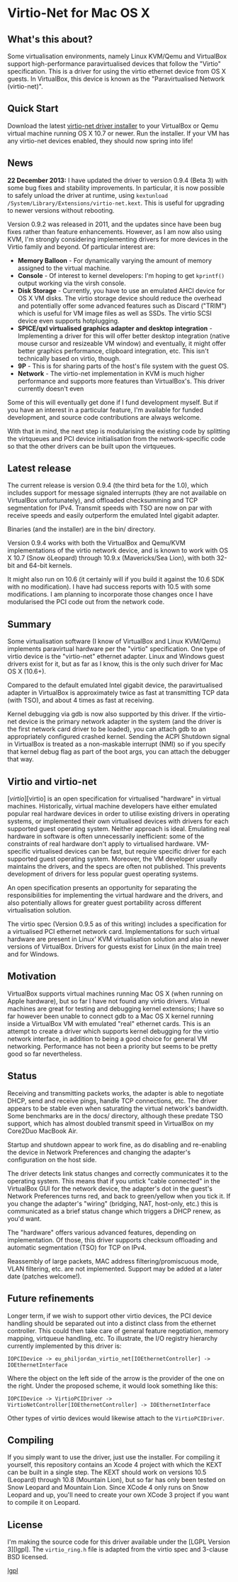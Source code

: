 # Virtio-Net for Mac OS X

## What's this about?

Some virtualisation environments, namely Linux KVM/Qemu and VirtualBox support
high-performance paravirtualised devices that follow the "Virtio" specification.
This is a driver for using the virtio ethernet device from OS X guests.
In VirtualBox, this device is known as the "Paravirtualised Network (virtio-net)".

## Quick Start

Download the latest [virtio-net driver installer](https://github.com/pmj/virtio-net-osx/blob/main/bin/Virtio-Net-Driver-0.9.4.pkg)
to your VirtualBox or Qemu virtual machine running OS X 10.7 or newer. Run the
installer. If your VM has any virtio-net devices enabled, they should now
spring into life!

## News

**22 December 2013:** I have updated the driver to version 0.9.4 (Beta 3) with some bug fixes and stability
improvements. In particular, it is now possible to safely unload the driver at
runtime, using `kextunload /System/Library/Extensions/virtio-net.kext`. This is
useful for upgrading to newer versions without rebooting.

Version 0.9.2 was released in 2011, and the updates since have been bug fixes
rather than feature enhancements.
However, as I am now also using KVM, I'm strongly considering implementing drivers
for more devices in the Virtio family and beyond. Of particular interest are:

 * **Memory Balloon** - For dynamically varying the amount of memory assigned to the virtual machine.
 * **Console** - Of interest to kernel developers: I'm hoping to get `kprintf()` output working via the virsh console.
 * **Disk Storage** - Currently, you have to use an emulated AHCI device for OS X VM
disks. The virtio storage device should reduce the overhead and potentially offer
some advanced features such as Discard ("TRIM") which is useful for VM image files
as well as SSDs. The virtio SCSI device even supports hotplugging.
 * **SPICE/qxl virtualised graphics adapter and desktop integration** - Implementing a driver for this will
offer better desktop integration (native mouse cursor and resizeable VM window)
and eventually, it might offer better graphics performance, clipboard integration,
etc. This isn't technically based on virtio, though.
 * **9P** - This is for sharing parts of the host's file system with the guest OS.
 * **Network** - The virtio-net implementation in KVM is much higher performance
and supports more features than VirtualBox's. This driver currently doesn't even 

Some of this will eventually get done if I fund development myself. But if you
have an interest in a particular feature, I'm available for funded development,
and source code contributions are always welcome.

With that in mind, the next step is modularising the existing code by splitting
the virtqueues and PCI device initialisation from the network-specific code so
that the other drivers can be built upon the virtqueues.

## Latest release

The current release is version 0.9.4 (the third beta for the 1.0), which includes support
for message signaled interrupts (they are not available on VirtualBox unfortunately),
and offloaded checksumming and TCP segmentation for IPv4. Transmit speeds with TSO are
now on par with receive speeds and easily outperform the emulated Intel gigabit
adapter.

Binaries (and the installer) are in the bin/ directory.

Version 0.9.4 works with both the VirtualBox and Qemu/KVM implementations of the
virtio network device, and is known to work with OS X 10.7 (Snow öLeopard) through
10.9.x (Mavericks/Sea Lion), with both 32-bit and 64-bit kernels.

It might also run on 10.6 (it certainly will if you build it against the 10.6
SDK with no modification). I have had success reports with 10.5 with some
modifications. I am planning to incorporate those changes once I have modularised
the PCI code out from the network code.

## Summary

Some virtualisation software (I know of VirtualBox and Linux KVM/Qemu) implements
paravirtual hardware per the "virtio" specification. One type of virtio device
is the "virtio-net" ethernet adapter. Linux and Windows guest drivers exist for
it, but as far as I know, this is the only such driver for Mac OS X (10.6+).

Compared to the default emulated Intel gigabit device, the paravirtualised adapter
in VirtualBox is approximately twice as fast at transmitting TCP data (with TSO), and about 4
times as fast at receiving.

Kernel debugging via gdb is now also supported by this driver. If the virtio-net
device is the primary network adapter in the system (and the driver is the first
network card driver to be loaded), you can attach gdb to an appropriately
configured crashed kernel. Sending the ACPI Shutdown signal in VirtualBox is
treated as a non-maskable interrupt (NMI) so if you specify that kernel debug
flag as part of the boot args, you can attach the debugger that way.

## Virtio and virtio-net

[*virtio*][virtio] is an open specification for virtualised "hardware" in
virtual machines. Historically, virtual machine developers have either emulated
popular real hardware devices in order to utilise existing drivers in operating
systems, or implemented their own virtualised devices with drivers for each
supported guest operating system. Neither approach is ideal. Emulating
real hardware in software is often unnecessarily inefficient: some of the
constraints of real hardware don't apply to virtualised hardware. VM-specific
virtualised devices can be fast, but require specific driver for each supported
guest operating system. Moreover, the VM developer usually maintains the drivers,
and the specs are often not published. This prevents development of drivers for
less popular guest operating systems.

An open specification presents an
opportunity for separating the responsibilities for implementing the virtual
hardware and the drivers, and also potentially allows for greater guest
portability across different virtualisation solution.

The virtio spec (Version 0.9.5 as of this writing) includes a specification for a
virtualised PCI ethernet network card. Implementations for such virtual hardware
are present in Linux' KVM virtualisation solution and also in newer versions of
VirtualBox. Drivers for guests exist for Linux (in the main tree) and for
Windows.

## Motivation

VirtualBox supports virtual machines running Mac OS X (when running
on Apple hardware), but so far I have not found any virtio drivers. Virtual machines
are great for testing and debugging kernel extensions; I have so far however been unable
to connect gdb to a Mac OS X kernel running inside a VirtualBox VM with
emulated "real" ethernet cards. This is an attempt to create a driver which
supports kernel debugging for the virtio network interface, in addition to
being a good choice for general VM networking. Performance has not been a
priority but seems to be pretty good so far nevertheless.

## Status

Receiving and transmitting packets works, the adapter is able to negotiate DHCP,
send and receive pings, handle TCP connections, etc. The driver appears to be
stable even when saturating the virtual network's bandwidth. Some benchmarks
are in the docs/ directory, although these predate TSO support, which has
almost doubled transmit speed in VirtualBox on my Core2Duo MacBook Air.

Startup and shutdown appear to work fine, as do disabling and re-enabling the
device in Network Preferences and changing the adapter's configuration on the
host side.

The driver detects link status changes and correctly communicates it to the
operating system. This means that if you untick "cable connected" in the VirtualBox GUI for the
network device, the adapter's dot in the guest's Network Preferences turns red,
and back to green/yellow when you tick it. If you change the adapter's "wiring"
(bridging, NAT, host-only, etc.) this is communicated as a brief status change
which triggers a DHCP renew, as you'd want.

The "hardware" offers various advanced features, depending on implementation.
Of those, this driver supports checksum offloading and automatic segmentation
(TSO) for TCP on IPv4.

Reassembly
of large packets, MAC address filtering/promiscuous mode, VLAN filtering, etc.
are not implemented. Support may be added at a later date (patches welcome!).

## Future refinements

Longer term, if we wish to support other virtio devices, the PCI device handling
should be separated out into a distinct class from the ethernet controller. This
could then take care of general feature negotiation, memory mapping, virtqueue
handling, etc. To illustrate, the I/O registry hierarchy currently implemented
by this driver is:

    IOPCIDevice -> eu_philjordan_virtio_net[IOEthernetController] -> IOEthernetInterface

Where the object on the left side of the arrow is the provider of the one on the
right. Under the proposed scheme, it would look something like this:

    IOPCIDevice -> VirtioPCIDriver -> VirtioNetController[IOEthernetController] -> IOEthernetInterface

Other types of virtio devices would likewise attach to the `VirtioPCIDriver`.

## Compiling

If you simply want to use the driver, just use the installer. For compiling it
yourself, this repository contains
an Xcode 4 project with which the KEXT can be built in a single step. The KEXT
should work on versions 10.5 (Leopard) through 10.8 (Mountain Lion), but so
far has only
been tested on Snow Leopard and Mountain Lion. Since XCode 4 only runs on
Snow Leopard and up,
you'll need to create your own XCode 3 project if you want to compile it on
Leopard.

## License

I'm making the source code for this driver available under the [LGPL Version 3][lgpl].
The `virtio_ring.h`
file is adapted from the virtio spec and 3-clause BSD licensed.

[lgpl](http://www.gnu.org/licenses/lgpl.html)
